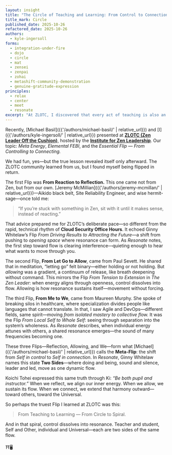 ```yaml
---
layout: insight
title: "The Circle of Teaching and Learning: From Control to Connection"
title_mark: Circle
published_date: 2025-10-26
refactored_date: 2025-10-26
authors:
  - kyle-ingersoll
forms:
  - integration-under-fire
  - dojo
  - circle
  - mat
  - zensei
  - zenpai
  - zohai
  - metashift-community-demonstration
  - genuine-gratitude-expression
principles:
  - relax
  - center
  - meet
  - resonate
excerpt: "At ZLOTC, I discovered that every act of teaching is also an act of learning — when we reflect, allow, and connect, Ki extends, and the circle becomes a spiral."
---
```


Recently, [Michael Basil]({{'/authors/michael-basil/' | relative_url}}) and [I]({{'/authors/kyle-ingersoll/' | relative_url}}) presented at [**ZLOTC (Zen Leader Off the Cushion)**](https://zenleader.global/zlotc-registration), hosted by the [**Institute for Zen Leadership**](https://zenleader.global/).
Our topic: *Meta Energy*, *Elemental FEBI*, and the *Essential Flip — From Controlling to Connecting.*

We had fun, yes—but the true lesson revealed itself only afterward. The ZLOTC community learned from us, but I found myself being flipped in return.

The first Flip was **From Reaction to Reflection.**
This one came not from Zen, but from our own.
[Jeremy McMillian]({{'/authors/jeremy-mcmillan/' | relative_url}})—Aikido black belt, Site Reliability Engineer, and wise hermit-sage—once told me:

> “If you’re stuck with something in Zen, sit with it until it makes sense, instead of reacting.”

That advice prepared me for ZLOTC’s deliberate pace—so different from the rapid, technical rhythm of **Cloud Security Office Hours**.
It echoed Ginny Whitelaw’s Flip *From Driving Results to Attracting the Future*—a shift from pushing to *opening space* where resonance can form.
As *Resonate* notes, the first step toward flow is clearing interference—quieting enough to hear what wants to move through you.

The second Flip, **From Let Go to Allow**, came from Paul Sevett.
He shared that in meditation, “letting go” felt binary—either holding or not holding.
But *allowing* was a gradient, a continuum of release, like breath deepening without command.
This mirrors the Flip *From Tension to Extension* in *The Zen Leader*: when energy aligns through openness, control dissolves into flow.
Allowing is how resonance sustains itself—movement without forcing.

The third Flip, **From Me to We**, came from Maureen Murphy.
She spoke of breaking silos in healthcare, where specialization divides people like languages that cannot translate.
In that, I saw Agile and DevOps—different fields, same spirit—moving *from isolated mastery to collective flow.*
It was the Flip *From Local Self to Whole Self*: seeing through separation into the system’s wholeness.
As *Resonate* describes, when individual energy attunes with others, a shared resonance emerges—the sound of many frequencies becoming one.

These three Flips—Reflection, Allowing, and We—form what [Michael]({{'/authors/michael-basil/' | relative_url}}) calls the **Meta-Flip**: the shift from *Self in control* to *Self in connection*.
In *Resonate*, Ginny Whitelaw names this state **Two Sides**—where doing and being, sound and silence, leader and led, move as one dynamic flow.

Koichi Tohei expressed this same truth through Ki: *“Be both pupil and instructor.”*
When we reflect, we align our inner energy.
When we allow, we sustain its flow.
When we connect, we extend that harmony outward—toward others, toward the Universal.

So perhaps the truest Flip I learned at ZLOTC was this:

> From Teaching to Learning — From Circle to Spiral.

And in that spiral, control dissolves into resonance.
Teacher and student, Self and Other, individual and Universal—each are two sides of the same flow.

⛩️🖥️
